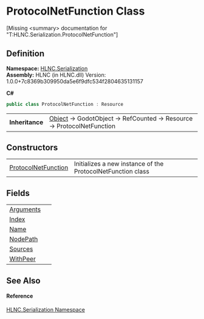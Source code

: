 # ProtocolNetFunction Class


\[Missing &lt;summary&gt; documentation for "T:HLNC.Serialization.ProtocolNetFunction"\]



## Definition
**Namespace:** <a href="N_HLNC_Serialization">HLNC.Serialization</a>  
**Assembly:** HLNC (in HLNC.dll) Version: 1.0.0+7c8369b309950da5e6f9dfc534f2804635131157

**C#**
``` C#
public class ProtocolNetFunction : Resource
```

<table><tr><td><strong>Inheritance</strong></td><td><a href="https://learn.microsoft.com/dotnet/api/system.object" target="_blank" rel="noopener noreferrer">Object</a>  →  GodotObject  →  RefCounted  →  Resource  →  ProtocolNetFunction</td></tr>
</table>



## Constructors
<table>
<tr>
<td><a href="M_HLNC_Serialization_ProtocolNetFunction__ctor">ProtocolNetFunction</a></td>
<td>Initializes a new instance of the ProtocolNetFunction class</td></tr>
</table>

## Fields
<table>
<tr>
<td><a href="F_HLNC_Serialization_ProtocolNetFunction_Arguments">Arguments</a></td>
<td> </td></tr>
<tr>
<td><a href="F_HLNC_Serialization_ProtocolNetFunction_Index">Index</a></td>
<td> </td></tr>
<tr>
<td><a href="F_HLNC_Serialization_ProtocolNetFunction_Name">Name</a></td>
<td> </td></tr>
<tr>
<td><a href="F_HLNC_Serialization_ProtocolNetFunction_NodePath">NodePath</a></td>
<td> </td></tr>
<tr>
<td><a href="F_HLNC_Serialization_ProtocolNetFunction_Sources">Sources</a></td>
<td> </td></tr>
<tr>
<td><a href="F_HLNC_Serialization_ProtocolNetFunction_WithPeer">WithPeer</a></td>
<td> </td></tr>
</table>

## See Also


#### Reference
<a href="N_HLNC_Serialization">HLNC.Serialization Namespace</a>  
